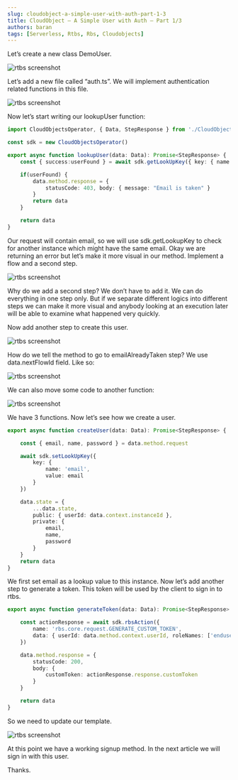 ```yaml
---
slug: cloudobject-a-simple-user-with-auth-part-1-3
title: CloudObject — A Simple User with Auth — Part 1/3
authors: baran
tags: [Serverless, Rtbs, Rbs, Cloudobjects]
---
```


Let’s create a new class DemoUser.

![rtbs screenshot](https://miro.medium.com/max/1400/1*VyrA6eP2VmQTZ4WKL3aUzQ.png)

Let’s add a new file called “auth.ts”. We will implement authentication related functions in this file.

![rtbs screenshot](https://miro.medium.com/max/1400/1*hXFJjgjd29Uz7QXuo7ShBA.png)

Now let’s start writing our lookupUser function:

```typescript
import CloudObjectsOperator, { Data, StepResponse } from './CloudObjects'

const sdk = new CloudObjectsOperator()

export async function lookupUser(data: Data): Promise<StepResponse> {
    const { success:userFound } = await sdk.getLookUpKey({ key: { name: 'email', value: data.method.request.email } })

    if(userFound) {
        data.method.response = {
            statusCode: 403, body: { message: "Email is taken" }
        }
        return data
    }

    return data
}
```

Our request will contain email, so we will use sdk.getLookupKey to check for another instance which might have the same email. Okay we are returning an error but let’s make it more visual in our method. Implement a flow and a second step.

![rtbs screenshot](https://miro.medium.com/max/1400/1*03-6XHfe6UHJQHuOZzN2DQ.png)

Why do we add a second step? We don’t have to add it. We can do everything in one step only. But if we separate different logics into different steps we can make it more visual and anybody looking at an execution later will be able to examine what happened very quickly.

Now add another step to create this user.

![rtbs screenshot](https://miro.medium.com/max/1400/1*bCig2aoebOoToF1WkXbgwA.png)

How do we tell the method to go to emailAlreadyTaken step? We use data.nextFlowId field. Like so:

![rtbs screenshot](https://miro.medium.com/max/1400/1*0PY4PPVBDHTjXnQ0fM8kdg.png)

We can also move some code to another function:

![rtbs screenshot](https://miro.medium.com/max/1400/1*WbwvtZYqdt7n0L4uZZAESw.png)

We have 3 functions. Now let’s see how we create a user.

```typescript
export async function createUser(data: Data): Promise<StepResponse> {

    const { email, name, password } = data.method.request

    await sdk.setLookUpKey({
        key: {
            name: 'email',
            value: email
        }
    })

    data.state = {
        ...data.state,
        public: { userId: data.context.instanceId },
        private: {
            email,
            name,
            password
        }
    }
    return data
}
```

We first set email as a lookup value to this instance. Now let’s add another step to generate a token. This token will be used by the client to sign in to rtbs.

```typescript
export async function generateToken(data: Data): Promise<StepResponse> {

    const actionResponse = await sdk.rbsAction({
        name: 'rbs.core.request.GENERATE_CUSTOM_TOKEN',
        data: { userId: data.method.context.userId, roleNames: ['enduser'] }
    })

    data.method.response = {
        statusCode: 200,
        body: {
            customToken: actionResponse.response.customToken
        }
    }

    return data
}
```

So we need to update our template.

![rtbs screenshot](https://miro.medium.com/max/1400/1*zUUfBaVQ9jPg5CShKZZxQA.png)

At this point we have a working signup method. In the next article we will sign in with this user.

Thanks.